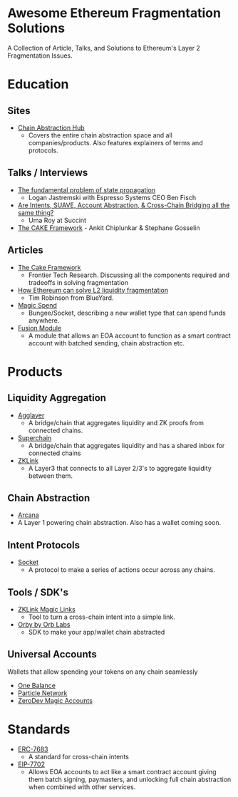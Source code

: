 # Awesome Ethereum Fragmentation Solutions

A Collection of Article, Talks, and Solutions to Ethereum's Layer 2 Fragmentation Issues.

# Education

## Sites

- [Chain Abstraction Hub](https://ca.dev/)
  - Covers the entire chain abstraction space and all companies/products. Also features explainers of terms and protocols.  

## Talks / Interviews

- [The fundamental problem of state propagation](https://www.youtube.com/watch?v=iWdlTBWXN2k)
  - Logan Jastremski with Espresso Systems CEO Ben Fisch 
- [Are Intents, SUAVE, Account Abstraction, & Cross-Chain Bridging all the same thing?](https://www.youtube.com/watch?v=G0nFyq9DDPw)
  - Uma Roy at Succint
- [The CAKE Framework](https://www.youtube.com/watch?v=2amKtIyF2TE) - Ankit Chiplunkar & Stephane Gosselin

## Articles

- [The Cake Framework](https://frontier.tech/the-cake-framework)
  - Frontier Tech Research. Discussing all the components required and tradeoffs in solving fragmentation
- [How Ethereum can solve L2 liquidity fragmentation](https://paragraph.xyz/@blueyard/how-ethereum-can-solve-l2-liquidity-fragmentation)
  - Tim Robinson from BlueYard.
- [Magic Spend](https://mirror.xyz/bungeexchange.eth/D3HVezTJkaKRyH7lGavJUTGfLBJF0lLq06yWh88DHWM)
  - Bungee/Socket, describing a new wallet type that can spend funds anywhere. 
- [Fusion Module](https://ethresear.ch/t/fusion-module-7702-alternative-with-no-protocol-changes/20949)
  - A module that allows an EOA account to function as a smart contract account with batched sending, chain abstraction etc. 

# Products

## Liquidity Aggregation

- [Agglayer](https://polygon.technology/agglayer)
  - A bridge/chain that aggregates liquidity and ZK proofs from connected chains.
- [Superchain](https://www.superchain.eco/)
  - A bridge/chain that aggregates liquidity and has a shared inbox for connected chains
- [ZKLink](https://zklink.io/)
  - A Layer3 that connects to all Layer 2/3's to aggregate liquidity between them. 

## Chain Abstraction

- [Arcana](https://arcana.network/)
 - A Layer 1 powering chain abstraction. Also has a wallet coming soon.
 
## Intent Protocols

- [Socket](https://www.socket.tech/)
  - A protocol to make a series of actions occur across any chains.

## Tools / SDK's

- [ZKLink Magic Links](https://github.com/zkLinkProtocol/zklink-intent-url/blob/main/docs/develop.md)
  - Tool to turn a cross-chain intent into a simple link. 
- [Orby by Orb Labs](https://docs-orby.orblabs.xyz/)
  - SDK to make your app/wallet chain abstracted

## Universal Accounts

Wallets that allow spending your tokens on any chain seamlessly

- [One Balance](https://www.onebalance.io/)
- [Particle Network](https://particle.network/)
- [ZeroDev Magic Accounts](https://docs.zerodev.app/magic-account)

# Standards

- [ERC-7683](https://www.erc7683.org/)
  - A standard for cross-chain intents
- [EIP-7702](https://github.com/ethereum/EIPs/blob/master/EIPS/eip-7702.md)
  - Allows EOA accounts to act like a smart contract account giving them batch signing, paymasters, and unlocking full chain abstraction when combined with other services. 